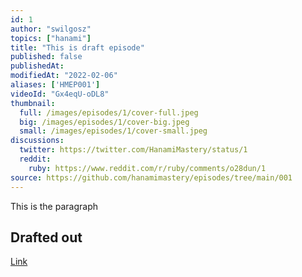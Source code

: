 ```yaml
---
id: 1
author: "swilgosz"
topics: ["hanami"]
title: "This is draft episode"
published: false
publishedAt:
modifiedAt: "2022-02-06"
aliases: ['HMEP001']
videoId: "Gx4eqU-oDL8"
thumbnail:
  full: /images/episodes/1/cover-full.jpeg
  big: /images/episodes/1/cover-big.jpeg
  small: /images/episodes/1/cover-small.jpeg
discussions:
  twitter: https://twitter.com/HanamiMastery/status/1
  reddit:
    ruby: https://www.reddit.com/r/ruby/comments/o28dun/1
source: https://github.com/hanamimastery/episodes/tree/main/001
---
```


This is the paragraph

## Drafted out

[Link](/link)
